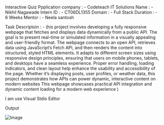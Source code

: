 Interactive Quiz Ppplication
company : - Codeteach IT Solutions
Name : -  Nikhil Nagawade
Intern ID : -  CT06DL1355
Domain : - Full Stack
Duration : - 6 Weeks
Mentor : - Neela santosh

Task Descriptoin : - (his project involves developing a fully responsive webpage that fetches and displays data dynamically from a public API. The goal is to present real-time or simulated information in a visually appealing and user-friendly format. The webpage connects to an open API, retrieves data using JavaScript’s Fetch API, and then renders the content into structured, styled HTML elements. It adapts to different screen sizes using responsive design principles, ensuring that users on mobile phones, tablets, and desktops have a seamless experience. Proper error handling, loading indicators, and clean layout help enhance the usability and accessibility of the page. Whether it’s displaying posts, user profiles, or weather data, this project demonstrates how APIs can power dynamic, interactive content on modern websites 
 This webpage showcases practical API integration and dynamic content loading for a modern web experience )

I am use Visual Stdio Editor


Output

  ![Image](https://github.com/user-attachments/assets/0ba16ae9-ebb8-45f0-84ec-5c3dcbd7e501)
